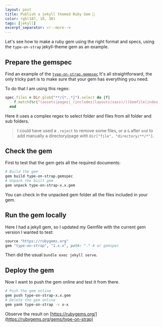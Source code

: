 ```yaml
---
layout: post
title: Publish a jekyll themed Ruby Gem 💎
color: rgb(187, 10, 30)
tags: [jekyll]
excerpt_separator: <!--more-->
---
```


Let's see how to make a ruby gem using the right format and specs, 
using the `type-on-strap` jekyll-theme gem as an example.

<!--more-->

## Prepare the gemspec

Find an example of the [`type-on-strap.gempsec`](https://github.com/sylhare/Type-on-Strap/blob/master/type-on-strap.gemspec)
It's all straightforward, the only tricky part is to make sure that your gem has everything you need.

To do that I am using this regex:

```ruby
spec.files = Dir.glob("**/{*,.*}").select do |f|
    f.match(%r{^(assets|pages|_(includes|layouts|sass)/|(Gemfile|index.html)((\.(txt|md|markdown)|$)))}i)
  end
```

Here it uses a complex regex to select folder and files from all folder and sub folders.

> I could have used a `.reject` to remove some files, or a `&` after `end` to add manually a directory/page with `Dir["file", "directory/**/*"]`.

## Check the gem

First to test that the gem gets all the required documents:

```bash
# Build the gem
gem build type-on-strap.gemspec
# Unpack the built gem 
gem unpack type-on-strap-x.x.gem 
```

You can check in the unpacked gem folder all the files included in your gem.

## Run the gem locally

Here I had a jekyll gem, so I updated my Gemfile with the current gem version I wanted to test:

```ruby
source "https://rubygems.org"
gem "type-on-strap", "1.x.x", path: "." # or gemspec
```

Then did the usual `bundle exec jekyll serve`.

## Deploy the gem

Now I want to push the gem online and test it from there. 

```bash
# Push the gem online
gem push type-on-strap-x.x.gem 
# Delete the gem online
gem yank type-on-strap -v x-x 
```

Observe the result on [https://rubygems.org/](https://rubygems.org/gems/type-on-strap)
